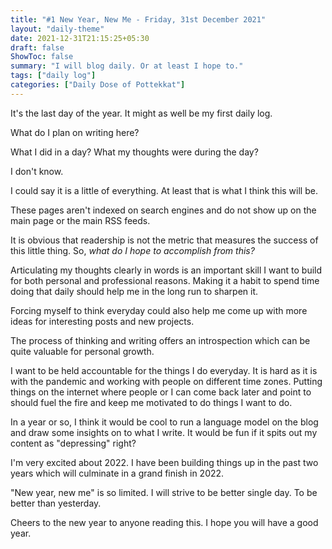 ```yaml
---
title: "#1 New Year, New Me - Friday, 31st December 2021"
layout: "daily-theme"
date: 2021-12-31T21:15:25+05:30
draft: false
ShowToc: false
summary: "I will blog daily. Or at least I hope to."
tags: ["daily log"]
categories: ["Daily Dose of Pottekkat"]
---
```


It's the last day of the year. It might as well be my first daily log.

What do I plan on writing here?

What I did in a day? What my thoughts were during the day? 

I don't know.

I could say it is a little of everything. At least that is what I think this will be.

These pages aren't indexed on search engines and do not show up on the main page or the main RSS feeds.

It is obvious that readership is not the metric that measures the success of this little thing. So, _what do I hope to accomplish from this?_

Articulating my thoughts clearly in words is an important skill I want to build for both personal and professional reasons. Making it a habit to spend time doing that daily should help me in the long run to sharpen it.

Forcing myself to think everyday could also help me come up with more ideas for interesting posts and new projects.

The process of thinking and writing offers an introspection which can be quite valuable for personal growth.

I want to be held accountable for the things I do everyday. It is hard as it is with the pandemic and working with people on different time zones. Putting things on the internet where people or I can come back later and point to should fuel the fire and keep me motivated to do things I want to do.

In a year or so, I think it would be cool to run a language model on the blog and draw some insights on to what I write. It would be fun if it spits out my content as "depressing" right?

I'm very excited about 2022. I have been building things up in the past two years which will culminate in a grand finish in 2022.

"New year, new me" is so limited. I will strive to be better single day. To be better than yesterday.

Cheers to the new year to anyone reading this. I hope you will have a good year.
